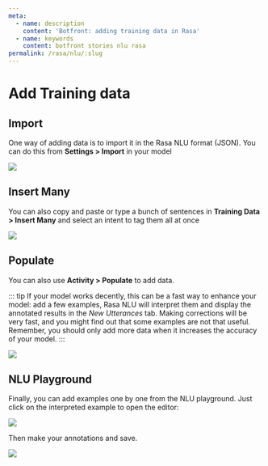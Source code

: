 ```yaml
---
meta:
  - name: description
    content: 'Botfront: adding training data in Rasa'
  - name: keywords
    content: botfront stories nlu rasa
permalink: /rasa/nlu/:slug
---
```


# Add Training data

## Import

One way of adding data is to import it in the Rasa NLU format (JSON). You can do this from **Settings > Import** in your model

![](../../../images/nlu_training_1.png)

## Insert Many

You can also copy and paste or type a bunch of sentences in **Training Data > Insert Many** and select an intent to tag them all at once

![](../../../images/nlu_training_2.png)

## Populate

You can also use **Activity > Populate** to add data.

::: tip
If your model works decently, this can be a fast way to enhance your model: add a few examples, Rasa NLU will interpret them and display the annotated results in the *New Utterances* tab. Making corrections will be very fast, and you might find out that some examples are not that useful. Remember, you should only add more data when it increases the accuracy of your model.
:::  

![](../../../images/nlu_training_3.png)

## NLU Playground

Finally, you can add examples one by one from the NLU playground. Just click on the interpreted example to open the editor:

![](../../../images/nlu_training_4.png)

Then make your annotations and save.

![](../../../images/nlu_training_5.png)
